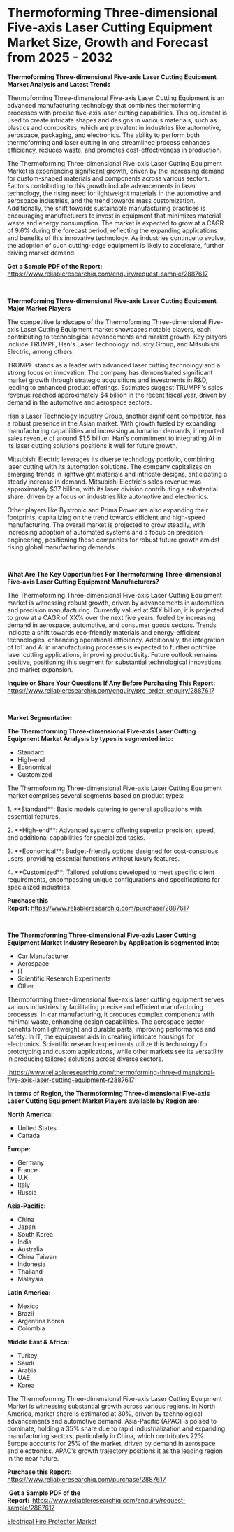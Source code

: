 <p><h1>Thermoforming Three-dimensional Five-axis Laser Cutting Equipment Market Size, Growth and Forecast from 2025 - 2032</h1></p><p><strong>Thermoforming Three-dimensional Five-axis Laser Cutting Equipment Market Analysis and Latest Trends</strong></p>
<p><p>Thermoforming Three-dimensional Five-axis Laser Cutting Equipment is an advanced manufacturing technology that combines thermoforming processes with precise five-axis laser cutting capabilities. This equipment is used to create intricate shapes and designs in various materials, such as plastics and composites, which are prevalent in industries like automotive, aerospace, packaging, and electronics. The ability to perform both thermoforming and laser cutting in one streamlined process enhances efficiency, reduces waste, and promotes cost-effectiveness in production.</p><p>The Thermoforming Three-dimensional Five-axis Laser Cutting Equipment Market is experiencing significant growth, driven by the increasing demand for custom-shaped materials and components across various sectors. Factors contributing to this growth include advancements in laser technology, the rising need for lightweight materials in the automotive and aerospace industries, and the trend towards mass customization. Additionally, the shift towards sustainable manufacturing practices is encouraging manufacturers to invest in equipment that minimizes material waste and energy consumption. The market is expected to grow at a CAGR of 9.6% during the forecast period, reflecting the expanding applications and benefits of this innovative technology. As industries continue to evolve, the adoption of such cutting-edge equipment is likely to accelerate, further driving market demand.</p></p>
<p><strong>Get a Sample PDF of the Report:&nbsp;</strong> <a href="https://www.reliableresearchiq.com/enquiry/request-sample/2887617?utm_campaign=2301&utm_medium=2&utm_source=Github&utm_content=ia&utm_term=14032025&utm_id=thermoforming-three-dimensional-five-axis-laser-cutting-equipment">https://www.reliableresearchiq.com/enquiry/request-sample/2887617</a></p>
<p>&nbsp;</p>
<p><strong>Thermoforming Three-dimensional Five-axis Laser Cutting Equipment Major Market Players</strong></p>
<p><p>The competitive landscape of the Thermoforming Three-dimensional Five-axis Laser Cutting Equipment market showcases notable players, each contributing to technological advancements and market growth. Key players include TRUMPF, Han's Laser Technology Industry Group, and Mitsubishi Electric, among others.</p><p>TRUMPF stands as a leader with advanced laser cutting technology and a strong focus on innovation. The company has demonstrated significant market growth through strategic acquisitions and investments in R&D, leading to enhanced product offerings. Estimates suggest TRUMPF's sales revenue reached approximately $4 billion in the recent fiscal year, driven by demand in the automotive and aerospace sectors.</p><p>Han's Laser Technology Industry Group, another significant competitor, has a robust presence in the Asian market. With growth fueled by expanding manufacturing capabilities and increasing automation demands, it reported sales revenue of around $1.5 billion. Han's commitment to integrating AI in its laser cutting solutions positions it well for future growth.</p><p>Mitsubishi Electric leverages its diverse technology portfolio, combining laser cutting with its automation solutions. The company capitalizes on emerging trends in lightweight materials and intricate designs, anticipating a steady increase in demand. Mitsubishi Electric's sales revenue was approximately $37 billion, with its laser division contributing a substantial share, driven by a focus on industries like automotive and electronics.</p><p>Other players like Bystronic and Prima Power are also expanding their footprints, capitalizing on the trend towards efficient and high-speed manufacturing. The overall market is projected to grow steadily, with increasing adoption of automated systems and a focus on precision engineering, positioning these companies for robust future growth amidst rising global manufacturing demands.</p></p>
<p>&nbsp;</p>
<p><strong>What Are The Key Opportunities For Thermoforming Three-dimensional Five-axis Laser Cutting Equipment Manufacturers?</strong></p>
<p><p>The Thermoforming Three-dimensional Five-axis Laser Cutting Equipment market is witnessing robust growth, driven by advancements in automation and precision manufacturing. Currently valued at $XX billion, it is projected to grow at a CAGR of XX% over the next five years, fueled by increasing demand in aerospace, automotive, and consumer goods sectors. Trends indicate a shift towards eco-friendly materials and energy-efficient technologies, enhancing operational efficiency. Additionally, the integration of IoT and AI in manufacturing processes is expected to further optimize laser cutting applications, improving productivity. Future outlook remains positive, positioning this segment for substantial technological innovations and market expansion.</p></p>
<p><strong>Inquire or Share Your Questions If Any Before Purchasing This Report:</strong> <a href="https://www.reliableresearchiq.com/enquiry/pre-order-enquiry/2887617?utm_campaign=2301&utm_medium=2&utm_source=Github&utm_content=ia&utm_term=14032025&utm_id=thermoforming-three-dimensional-five-axis-laser-cutting-equipment">https://www.reliableresearchiq.com/enquiry/pre-order-enquiry/2887617</a></p>
<p>&nbsp;</p>
<p><strong>Market Segmentation</strong></p>
<p><strong>The Thermoforming Three-dimensional Five-axis Laser Cutting Equipment Market Analysis by types is segmented into:</strong></p>
<p><ul><li>Standard</li><li>High-end</li><li>Economical</li><li>Customized</li></ul></p>
<p><p>The Thermoforming Three-dimensional Five-axis Laser Cutting Equipment market comprises several segments based on product types: </p><p>1. **Standard**: Basic models catering to general applications with essential features.</p><p>2. **High-end**: Advanced systems offering superior precision, speed, and additional capabilities for specialized tasks.</p><p>3. **Economical**: Budget-friendly options designed for cost-conscious users, providing essential functions without luxury features. </p><p>4. **Customized**: Tailored solutions developed to meet specific client requirements, encompassing unique configurations and specifications for specialized industries.</p></p>
<p><strong>Purchase this Report:&nbsp;</strong><a href="https://www.reliableresearchiq.com/purchase/2887617?utm_campaign=2301&utm_medium=2&utm_source=Github&utm_content=ia&utm_term=14032025&utm_id=thermoforming-three-dimensional-five-axis-laser-cutting-equipment">https://www.reliableresearchiq.com/purchase/2887617</a></p>
<p>&nbsp;</p>
<p><strong>The Thermoforming Three-dimensional Five-axis Laser Cutting Equipment Market Industry Research by Application is segmented into:</strong></p>
<p><ul><li>Car Manufacturer</li><li>Aerospace</li><li>IT</li><li>Scientific Research Experiments</li><li>Other</li></ul></p>
<p><p>Thermoforming three-dimensional five-axis laser cutting equipment serves various industries by facilitating precise and efficient manufacturing processes. In car manufacturing, it produces complex components with minimal waste, enhancing design capabilities. The aerospace sector benefits from lightweight and durable parts, improving performance and safety. In IT, the equipment aids in creating intricate housings for electronics. Scientific research experiments utilize this technology for prototyping and custom applications, while other markets see its versatility in producing tailored solutions across diverse sectors.</p></p>
<p><a href="https://www.reliableresearchiq.com/thermoforming-three-dimensional-five-axis-laser-cutting-equipment-r2887617?utm_campaign=2301&utm_medium=2&utm_source=Github&utm_content=ia&utm_term=14032025&utm_id=thermoforming-three-dimensional-five-axis-laser-cutting-equipment">&nbsp;https://www.reliableresearchiq.com/thermoforming-three-dimensional-five-axis-laser-cutting-equipment-r2887617</a></p>
<p><strong>In terms of Region, the Thermoforming Three-dimensional Five-axis Laser Cutting Equipment Market Players available by Region are:</strong></p>
<p>
    <p> <strong> North America: </strong>
        <ul>
            <li>United States</li>
            <li>Canada</li>
        </ul>
        </p> 
    <p> <strong> Europe: </strong>
        <ul>
            <li>Germany</li>
            <li>France</li>
            <li>U.K.</li>
            <li>Italy</li>
            <li>Russia</li>
        </ul>
        </p> 
    <p> <strong> Asia-Pacific: </strong>
        <ul>
            <li>China</li>
            <li>Japan</li>
            <li>South Korea</li>
            <li>India</li>
            <li>Australia</li>
            <li>China Taiwan</li>
            <li>Indonesia</li>
            <li>Thailand</li>
            <li>Malaysia</li>
        </ul>
        </p> 
    <p> <strong> Latin America: </strong>
        <ul>
            <li>Mexico</li>
            <li>Brazil</li>
            <li>Argentina Korea</li>
            <li>Colombia</li>
        </ul>
        </p> 
    <p> <strong> Middle East & Africa: </strong>
        <ul>
            <li>Turkey</li>
            <li>Saudi</li>
            <li>Arabia</li>
            <li>UAE</li>
            <li>Korea</li>
        </ul>
    </p>
    </p>
<p><p>The Thermoforming Three-dimensional Five-axis Laser Cutting Equipment Market is witnessing substantial growth across various regions. In North America, market share is estimated at 30%, driven by technological advancements and automotive demand. Asia-Pacific (APAC) is poised to dominate, holding a 35% share due to rapid industrialization and expanding manufacturing sectors, particularly in China, which contributes 22%. Europe accounts for 25% of the market, driven by demand in aerospace and electronics. APAC's growth trajectory positions it as the leading region in the near future.</p></p>
<p><strong>Purchase this Report: </strong><a href="https://www.reliableresearchiq.com/purchase/2887617?utm_campaign=2301&utm_medium=2&utm_source=Github&utm_content=ia&utm_term=14032025&utm_id=thermoforming-three-dimensional-five-axis-laser-cutting-equipment">https://www.reliableresearchiq.com/purchase/2887617</a></p>
<p>&nbsp;<strong>Get a Sample PDF of the Report:&nbsp;&nbsp;</strong><a href="https://www.reliableresearchiq.com/enquiry/request-sample/2887617?utm_campaign=2301&utm_medium=2&utm_source=Github&utm_content=ia&utm_term=14032025&utm_id=thermoforming-three-dimensional-five-axis-laser-cutting-equipment">https://www.reliableresearchiq.com/enquiry/request-sample/2887617</a></p>
<p><strong></strong></p>
<p><p><a href="https://github.com/kbollin866/Market-Research-Report-List-1/blob/main/electrical-fire-protector-market.md?utm_campaign=2301&utm_medium=2&utm_source=Github&utm_content=ia&utm_term=14032025&utm_id=thermoforming-three-dimensional-five-axis-laser-cutting-equipment">Electrical Fire Protector Market</a></p></p>
